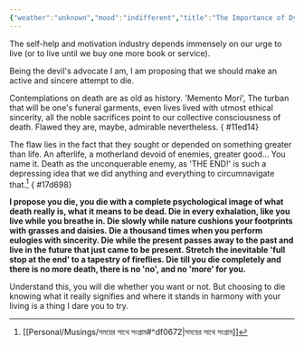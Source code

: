```yaml
---
{"weather":"unknown","mood":"indifferent","title":"The Importance of Dying","updated":"2023-01-15T02:33:39+06:00","latitude":23.78275167,"longitude":90.42144,"altitude":-32.8,"dg-publish":true,"maturity":3,"tags":["death"],"created":"2022-10-22T22:00:00+06:00","location":"Badda, Dhaka","permalink":"/personal/journal/the-supposed-last-year-of-my-life/the-importance-of-dying/","dgPassFrontmatter":true,"noteIcon":3}
---
```


The self-help and motivation industry depends immensely on our urge to live (or to live until we buy one more book or service).

Being the devil's advocate I am, I am proposing that we should make an active and sincere attempt to die.

Contemplations on death are as old as history. 'Memento Mori', The turban that will be one's funeral garments, even lives lived with utmost ethical sincerity, all the noble sacrifices point to our collective consciousness of death. Flawed they are, maybe, admirable nevertheless.
{ #11ed14}


The flaw lies in the fact that they sought or depended on something greater than life. An afterlife, a motherland devoid of enemies, greater good… You name it. Death as the unconquerable enemy, as 'THE END!' is such a depressing idea that we did anything and everything to circumnavigate that.[^1]
{ #17d698}


**I propose you die, you die with a complete psychological image of what death really is, what it means to be dead. Die in every exhalation, like you live while you breathe in. Die slowly while nature cushions your footprints with grasses and daisies. Die a thousand times when you perform eulogies with sincerity. Die while the present passes away to the past and live in the future that just came to be present. Stretch the inevitable 'full stop at the end' to a tapestry of fireflies. Die till you die completely and there is no more death, there is no 'no', and no 'more' for you.**

Understand this, you will die whether you want or not. But choosing to die knowing what it really signifies and where it stands in harmony with your living is a thing I dare you to try.

[^1]: [[Personal/Musings/সময়ের সাথে সংগ্রাম#^df0672\|সময়ের সাথে সংগ্রাম]]